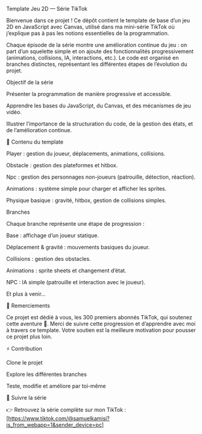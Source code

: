 Template Jeu 2D — Série TikTok

Bienvenue dans ce projet !
Ce dépôt contient le template de base d’un jeu 2D en JavaScript avec Canvas, utilisé dans ma mini-série TikTok où j’explique pas à pas les notions essentielles de la programmation.

Chaque épisode de la série montre une amélioration continue du jeu : on part d’un squelette simple et on ajoute des fonctionnalités progressivement (animations, collisions, IA, interactions, etc.).
Le code est organisé en branches distinctes, représentant les différentes étapes de l’évolution du projet.

 Objectif de la série

Présenter la programmation de manière progressive et accessible.

Apprendre les bases du JavaScript, du Canvas, et des mécanismes de jeu vidéo.

Illustrer l’importance de la structuration du code, de la gestion des états, et de l’amélioration continue.

🚀 Contenu du template

Player : gestion du joueur, déplacements, animations, collisions.

Obstacle : gestion des plateformes et hitbox.

Npc : gestion des personnages non-joueurs (patrouille, détection, réaction).

Animations : système simple pour charger et afficher les sprites.

Physique basique : gravité, hitbox, gestion de collisions simples.

 Branches

Chaque branche représente une étape de progression :

Base : affichage d’un joueur statique.

Déplacement & gravité : mouvements basiques du joueur.

Collisions : gestion des obstacles.

Animations : sprite sheets et changement d’état.

NPC : IA simple (patrouille et interaction avec le joueur).

Et plus à venir…

🙏 Remerciements

Ce projet est dédié à vous, les 300 premiers abonnés TikTok, qui soutenez cette aventure 🎉.
Merci de suivre cette progression et d’apprendre avec moi à travers ce template.
Votre soutien est la meilleure motivation pour pousser ce projet plus loin.

⚡ Contribution

Clone le projet

Explore les différentes branches

Teste, modifie et améliore par toi-même

📱 Suivre la série

👉 Retrouvez la série complète sur mon TikTok : [https://www.tiktok.com/@samuelkamisi?is_from_webapp=1&sender_device=pc]
